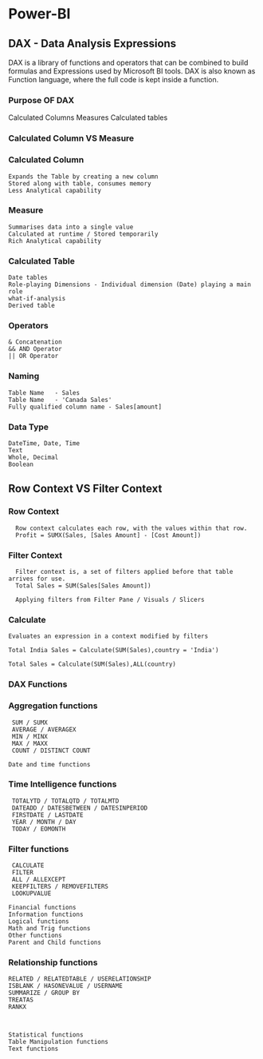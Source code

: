 # **Power-BI**

## **DAX** - Data Analysis Expressions

DAX is a library of functions and operators that can be combined to build formulas and Expressions used by Microsoft BI tools.
DAX is also known as Function language, where the full code is kept inside a function.

### **Purpose OF DAX** 
  Calculated Columns
  Measures
  Calculated tables

### **Calculated Column  VS Measure**

  ### **Calculated Column**
    Expands the Table by creating a new column
    Stored along with table, consumes memory
    Less Analytical capability

  ### **Measure**
    Summarises data into a single value
    Calculated at runtime / Stored temporarily
    Rich Analytical capability

  ### **Calculated Table**
    Date tables
    Role-playing Dimensions - Individual dimension (Date) playing a main role
    what-if-analysis
    Derived table

  ### **Operators**
    & Concatenation
    && AND Operator
    || OR Operator

  ### **Naming**
    Table Name   - Sales
    Table Name   - 'Canada Sales'
    Fully qualified column name - Sales[amount]

  ### **Data Type**
    DateTime, Date, Time
    Text
    Whole, Decimal
    Boolean

## **Row Context VS Filter Context**

  ### Row Context

      Row context calculates each row, with the values within that row.
      Profit = SUMX(Sales, [Sales Amount] - [Cost Amount])

  ### Filter Context

      Filter context is, a set of filters applied before that table arrives for use.
      Total Sales = SUM(Sales[Sales Amount])

      Applying filters from Filter Pane / Visuals / Slicers
    
  ### **Calculate**

    Evaluates an expression in a context modified by filters

    Total India Sales = Calculate(SUM(Sales),country = 'India')

    Total Sales = Calculate(SUM(Sales),ALL(country)


  ### **DAX Functions**
  
   ### **Aggregation functions**
     SUM / SUMX
     AVERAGE / AVERAGEX
     MIN / MINX
     MAX / MAXX
     COUNT / DISTINCT COUNT
      
    Date and time functions  
   ### **Time Intelligence functions**

     TOTALYTD / TOTALQTD / TOTALMTD
     DATEADD / DATESBETWEEN / DATESINPERIOD
     FIRSTDATE / LASTDATE
     YEAR / MONTH / DAY
     TODAY / EOMONTH
     
   ### **Filter functions**
     CALCULATE
     FILTER
     ALL / ALLEXCEPT
     KEEPFILTERS / REMOVEFILTERS
     LOOKUPVALUE
     
    Financial functions  
    Information functions  
    Logical functions
    Math and Trig functions
    Other functions
    Parent and Child functions
    
  ### **Relationship functions**

    RELATED / RELATEDTABLE / USERELATIONSHIP
    ISBLANK / HASONEVALUE / USERNAME
    SUMMARIZE / GROUP BY
    TREATAS
    RANKX
    

      
    Statistical functions
    Table Manipulation functions
    Text functions
    

  
  
  
  
  
    


